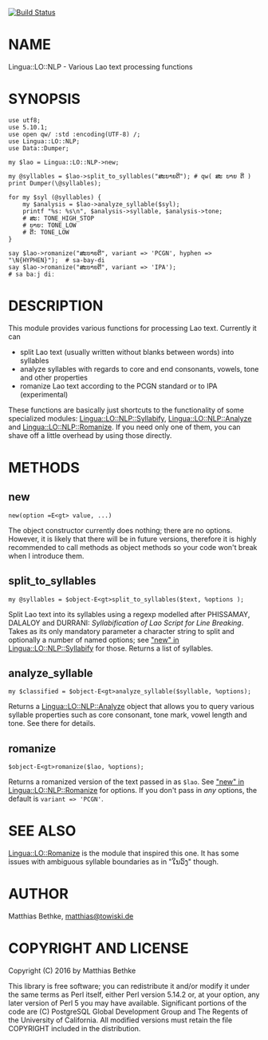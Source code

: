 [![Build Status](https://travis-ci.org/mbethke/Lingua-LO-NLP.svg?branch=travis)](https://travis-ci.org/mbethke/Lingua-LO-NLP)

# NAME

Lingua::LO::NLP - Various Lao text processing functions

# SYNOPSIS

    use utf8;
    use 5.10.1;
    use open qw/ :std :encoding(UTF-8) /;
    use Lingua::LO::NLP;
    use Data::Dumper;

    my $lao = Lingua::LO::NLP->new;

    my @syllables = $lao->split_to_syllables("ສະບາຍດີ"); # qw( ສະ ບາຍ ດີ )
    print Dumper(\@syllables);

    for my $syl (@syllables) {
        my $analysis = $lao->analyze_syllable($syl);
        printf "%s: %s\n", $analysis->syllable, $analysis->tone;
        # ສະ: TONE_HIGH_STOP
        # ບາຍ: TONE_LOW
        # ດີ: TONE_LOW
    }

    say $lao->romanize("ສະບາຍດີ", variant => 'PCGN', hyphen => "\N{HYPHEN}");  # sa‐bay‐di
    say $lao->romanize("ສະບາຍດີ", variant => 'IPA');                           # sa baːj diː

# DESCRIPTION

This module provides various functions for processing Lao text. Currently it can

- split Lao text (usually written without blanks between words) into syllables
- analyze syllables with regards to core and end consonants, vowels, tone and
other properties
- romanize Lao text according to the PCGN standard or to IPA (experimental)

These functions are basically just shortcuts to the functionality of some
specialized modules: [Lingua::LO::NLP::Syllabify](https://metacpan.org/pod/Lingua::LO::NLP::Syllabify),
[Lingua::LO::NLP::Analyze](https://metacpan.org/pod/Lingua::LO::NLP::Analyze) and [Lingua::LO::NLP::Romanize](https://metacpan.org/pod/Lingua::LO::NLP::Romanize). If
you need only one of them, you can shave off a little overhead by using those
directly.

# METHODS

## new

    new(option =E<gt> value, ...)

The object constructor currently does nothing; there are no options. However,
it is likely that there will be in future versions, therefore it is highly
recommended to call methods as object methods so your code won't break when I
introduce them.

## split\_to\_syllables

    my @syllables = $object-E<gt>split_to_syllables($text, %options );

Split Lao text into its syllables using a regexp modelled after PHISSAMAY,
DALALOY and DURRANI: _Syllabification of Lao Script for Line Breaking_. Takes
as its only mandatory parameter a character string to split and optionally a
number of named options; see ["new" in Lingua::LO::NLP::Syllabify](https://metacpan.org/pod/Lingua::LO::NLP::Syllabify#new) for those.
Returns a list of syllables.

## analyze\_syllable

    my $classified = $object-E<gt>analyze_syllable($syllable, %options);

Returns a [Lingua::LO::NLP::Analyze](https://metacpan.org/pod/Lingua::LO::NLP::Analyze) object that allows you to query
various syllable properties such as core consonant, tone mark, vowel length and
tone. See there for details.

## romanize

    $object-E<gt>romanize($lao, %options);

Returns a romanized version of the text passed in as `$lao`. See
["new" in Lingua::LO::NLP::Romanize](https://metacpan.org/pod/Lingua::LO::NLP::Romanize#new) for options. If you don't pass in _any_
options, the default is `variant => 'PCGN'`.

# SEE ALSO

[Lingua::LO::Romanize](https://metacpan.org/pod/Lingua::LO::Romanize) is the module that inspired this one. It has some
issues with ambiguous syllable boundaries as in "ໃນວົງ" though.

# AUTHOR

Matthias Bethke, <matthias@towiski.de>

# COPYRIGHT AND LICENSE

Copyright (C) 2016 by Matthias Bethke

This library is free software; you can redistribute it and/or modify it under
the same terms as Perl itself, either Perl version 5.14.2 or, at your option,
any later version of Perl 5 you may have available. Significant portions of the
code are (C) PostgreSQL Global Development Group and The Regents of the
University of California. All modified versions must retain the file COPYRIGHT
included in the distribution.
